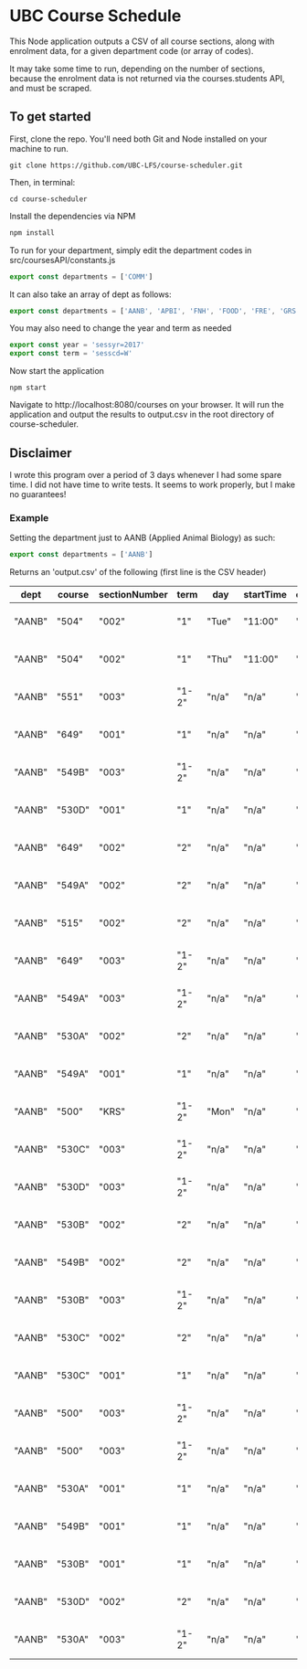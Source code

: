 # UBC Course Schedule 

This Node application outputs a CSV of all course sections, along with enrolment data, for a given department code (or array of codes).

It may take some time to run, depending on the number of sections, because the enrolment data is not returned via the courses.students API, and must be scraped.

## To get started
First, clone the repo. You'll need both Git and Node installed on your machine to run.
``` 
git clone https://github.com/UBC-LFS/course-scheduler.git
``` 
Then, in terminal:
``` 
cd course-scheduler
``` 
Install the dependencies via NPM
```javascript
npm install
``` 
To run for your department, simply edit the department codes in src/coursesAPI/constants.js
```javascript
export const departments = ['COMM']
```

It can also take an array of dept as follows:
```javascript
export const departments = ['AANB', 'APBI', 'FNH', 'FOOD', 'FRE', 'GRS', 'HUNU', 'LFS', 'SOIL']
```

You may also need to change the year and term as needed
```javascript
export const year = 'sessyr=2017'
export const term = 'sesscd=W'
```
Now start the application
``` 
npm start
``` 
Navigate to http://localhost:8080/courses on your browser. It will run the application and output the results to output.csv in the root directory of course-scheduler.

## Disclaimer
I wrote this program over a period of 3 days whenever I had some spare time. I did not have time to write tests. It seems to work properly, but I make no guarantees!

### Example
Setting the department just to AANB (Applied Animal Biology) as such:
```javascript
export const departments = ['AANB']
```
Returns an 'output.csv' of the following (first line is the CSV header)

| dept   | course | sectionNumber | term  | day   | startTime | endTime | buildingCd | building    | roomNo | instructors | activity             | credits | totalSeatsRemaining | currentlyRegistered | generalSeatsRemaining | restrictedSeatsRemaining | termCd | startWk        | endWk          | 
|--------|--------|---------------|-------|-------|-----------|---------|------------|-------------|--------|-------------|----------------------|---------|---------------------|---------------------|-----------------------|--------------------------|--------|----------------|----------------| 
| "AANB" | "504"  | "002"         | "1"   | "Tue" | "11:00"   | "12:30" | "MCML"     | "MacMillan" | "258"  | "TBD"       | "Lecture"            | "3"     | "25"                | "0"                 | "25"                  | "0"                      | "1"    | "Sep 05, 2017" | "Dec 01, 2017" | 
| "AANB" | "504"  | "002"         | "1"   | "Thu" | "11:00"   | "12:30" | "MCML"     | "MacMillan" | "258"  | "TBD"       | "Lecture"            | "3"     | "25"                | "0"                 | "25"                  | "0"                      | "1"    | "Sep 05, 2017" | "Dec 01, 2017" | 
| "AANB" | "551"  | "003"         | "1-2" | "n/a" | "n/a"     | "n/a"   | "NSM"      | "NSM"       | "NSM"  | "TBD"       | "Seminar"            | "3"     | "6"                 | "1"                 | "6"                   | "0"                      | "1-2"  | "Sep 05, 2017" | "Apr 06, 2018" | 
| "AANB" | "649"  | "001"         | "1"   | "n/a" | "n/a"     | "n/a"   | "NSM"      | "NSM"       | "NSM"  | "TBD"       | "Thesis"             | "0"     | "19"                | "1"                 | "19"                  | "0"                      | "1"    | "Sep 05, 2017" | "Dec 01, 2017" | 
| "AANB" | "549B" | "003"         | "1-2" | "n/a" | "n/a"     | "n/a"   | "NSM"      | "NSM"       | "NSM"  | "TBD"       | "Thesis"             | "18"    | "7"                 | "3"                 | "7"                   | "0"                      | "1-2"  | "Sep 05, 2017" | "Apr 06, 2018" | 
| "AANB" | "530D" | "001"         | "1"   | "n/a" | "n/a"     | "n/a"   | "NSM"      | "NSM"       | "NSM"  | "TBD"       | "Directed Studies"   | "2"     | "5"                 | "0"                 | "5"                   | "0"                      | "1"    | "Sep 05, 2017" | "Dec 01, 2017" | 
| "AANB" | "649"  | "002"         | "2"   | "n/a" | "n/a"     | "n/a"   | "NSM"      | "NSM"       | "NSM"  | "TBD"       | "Thesis"             | "0"     | "20"                | "0"                 | "20"                  | "0"                      | "2"    | "Jan 03, 2018" | "Apr 06, 2018" | 
| "AANB" | "549A" | "002"         | "2"   | "n/a" | "n/a"     | "n/a"   | "NSM"      | "NSM"       | "NSM"  | "TBD"       | "Thesis"             | "12"    | "20"                | "0"                 | "20"                  | "0"                      | "2"    | "Jan 03, 2018" | "Apr 06, 2018" | 
| "AANB" | "515"  | "002"         | "2"   | "n/a" | "n/a"     | "n/a"   | "NSM"      | "NSM"       | "NSM"  | "TBD"       | "Lecture"            | "3"     | "4"                 | "1"                 | "4"                   | "0"                      | "2"    | "Jan 03, 2018" | "Apr 06, 2018" | 
| "AANB" | "649"  | "003"         | "1-2" | "n/a" | "n/a"     | "n/a"   | "NSM"      | "NSM"       | "NSM"  | "TBD"       | "Thesis"             | "0"     | "7"                 | "13"                | "7"                   | "0"                      | "1-2"  | "Sep 05, 2017" | "Apr 06, 2018" | 
| "AANB" | "549A" | "003"         | "1-2" | "n/a" | "n/a"     | "n/a"   | "NSM"      | "NSM"       | "NSM"  | "TBD"       | "Thesis"             | "12"    | "19"                | "1"                 | "19"                  | "0"                      | "1-2"  | "Sep 05, 2017" | "Apr 06, 2018" | 
| "AANB" | "530A" | "002"         | "2"   | "n/a" | "n/a"     | "n/a"   | "NSM"      | "NSM"       | "NSM"  | "TBD"       | "Directed Studies"   | "3"     | "5"                 | "0"                 | "5"                   | "0"                      | "2"    | "Jan 03, 2018" | "Apr 06, 2018" | 
| "AANB" | "549A" | "001"         | "1"   | "n/a" | "n/a"     | "n/a"   | "NSM"      | "NSM"       | "NSM"  | "TBD"       | "Thesis"             | "12"    | "20"                | "0"                 | "20"                  | "0"                      | "1"    | "Sep 05, 2017" | "Dec 01, 2017" | 
| "AANB" | "500"  | "KRS"         | "1-2" | "Mon" | "n/a"     | "n/a"   | "NSM"      | "NSM"       | "NSM"  | "TBD"       | "Distance Education" | "n/a"   | "0"                 | "0"                 | "0"                   | "0"                      | "X"    | "Aug 21, 2017" | "Aug 13, 2018" | 
| "AANB" | "530C" | "003"         | "1-2" | "n/a" | "n/a"     | "n/a"   | "NSM"      | "NSM"       | "NSM"  | "TBD"       | "Directed Studies"   | "6"     | "5"                 | "0"                 | "5"                   | "0"                      | "1-2"  | "Sep 05, 2017" | "Apr 06, 2018" | 
| "AANB" | "530D" | "003"         | "1-2" | "n/a" | "n/a"     | "n/a"   | "NSM"      | "NSM"       | "NSM"  | "TBD"       | "Directed Studies"   | "2"     | "5"                 | "0"                 | "5"                   | "0"                      | "1-2"  | "Sep 05, 2017" | "Apr 06, 2018" | 
| "AANB" | "530B" | "002"         | "2"   | "n/a" | "n/a"     | "n/a"   | "NSM"      | "NSM"       | "NSM"  | "TBD"       | "Directed Studies"   | "3"     | "0"                 | "0"                 | "0"                   | "0"                      | "2"    | "Jan 03, 2018" | "Apr 06, 2018" | 
| "AANB" | "549B" | "002"         | "2"   | "n/a" | "n/a"     | "n/a"   | "NSM"      | "NSM"       | "NSM"  | "TBD"       | "Thesis"             | "18"    | "10"                | "0"                 | "10"                  | "0"                      | "2"    | "Jan 03, 2018" | "Apr 06, 2018" | 
| "AANB" | "530B" | "003"         | "1-2" | "n/a" | "n/a"     | "n/a"   | "NSM"      | "NSM"       | "NSM"  | "TBD"       | "Directed Studies"   | "3"     | "5"                 | "0"                 | "5"                   | "0"                      | "1-2"  | "Sep 05, 2017" | "Apr 06, 2018" | 
| "AANB" | "530C" | "002"         | "2"   | "n/a" | "n/a"     | "n/a"   | "NSM"      | "NSM"       | "NSM"  | "TBD"       | "Directed Studies"   | "6"     | "5"                 | "0"                 | "5"                   | "0"                      | "2"    | "Jan 03, 2018" | "Apr 06, 2018" | 
| "AANB" | "530C" | "001"         | "1"   | "n/a" | "n/a"     | "n/a"   | "NSM"      | "NSM"       | "NSM"  | "TBD"       | "Directed Studies"   | "6"     | "0"                 | "0"                 | "0"                   | "0"                      | "1"    | "Sep 05, 2017" | "Dec 01, 2017" | 
| "AANB" | "500"  | "003"         | "1-2" | "n/a" | "n/a"     | "n/a"   | "NSM"      | "NSM"       | "NSM"  | "TBD"       | "Thesis"             | "3"     | "9"                 | "1"                 | "9"                   | "0"                      | "1-2"  | "Sep 05, 2017" | "Apr 06, 2018" | 
| "AANB" | "500"  | "003"         | "1-2" | "n/a" | "n/a"     | "n/a"   | "NSM"      | "NSM"       | "NSM"  | "TBD"       | "Thesis"             | "3"     | "9"                 | "1"                 | "9"                   | "0"                      | "1-2"  | "Sep 05, 2017" | "Apr 06, 2018" | 
| "AANB" | "530A" | "001"         | "1"   | "n/a" | "n/a"     | "n/a"   | "NSM"      | "NSM"       | "NSM"  | "TBD"       | "Directed Studies"   | "3"     | "5"                 | "0"                 | "5"                   | "0"                      | "1"    | "Sep 05, 2017" | "Dec 01, 2017" | 
| "AANB" | "549B" | "001"         | "1"   | "n/a" | "n/a"     | "n/a"   | "NSM"      | "NSM"       | "NSM"  | "TBD"       | "Thesis"             | "18"    | "8"                 | "2"                 | "8"                   | "0"                      | "1"    | "Sep 05, 2017" | "Dec 01, 2017" | 
| "AANB" | "530B" | "001"         | "1"   | "n/a" | "n/a"     | "n/a"   | "NSM"      | "NSM"       | "NSM"  | "TBD"       | "Directed Studies"   | "3"     | "5"                 | "0"                 | "5"                   | "0"                      | "1"    | "Sep 05, 2017" | "Dec 01, 2017" | 
| "AANB" | "530D" | "002"         | "2"   | "n/a" | "n/a"     | "n/a"   | "NSM"      | "NSM"       | "NSM"  | "TBD"       | "Directed Studies"   | "2"     | "5"                 | "0"                 | "5"                   | "0"                      | "2"    | "Jan 03, 2018" | "Apr 06, 2018" | 
| "AANB" | "530A" | "003"         | "1-2" | "n/a" | "n/a"     | "n/a"   | "NSM"      | "NSM"       | "NSM"  | "TBD"       | "Directed Studies"   | "3"     | "5"                 | "0"                 | "5"                   | "0"                      | "1-2"  | "Sep 05, 2017" | "Apr 06, 2018" | 
